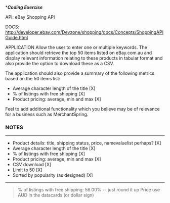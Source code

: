 ****Coding Exercise***

API: eBay Shopping API

DOCS: http://developer.ebay.com/Devzone/shopping/docs/Concepts/ShoppingAPIGuide.html


APPLICATION
Allow the user to enter one or multiple keywords. The application should retrieve the top 50 items listed on eBay.com.au and display relevant information relating to these products in tabular format and also provide the option to download these as a CSV.

The application should also provide a summary of the following metrics based on the 50 items list:
- Average character length of the title [X]
- % of listings with free shipping [X]
- Product pricing: average, min and max [X]

Feel to add additional functionality which you believe may be of relevance for a business such as MerchantSpring.

### NOTES ###
---
* Product details: title, shipping status, price, namevaluelist perhaps? [X]
* Average character length of the title [X]
* % of listings with free shipping [X]
* Product pricing: average, min and max [X]
* CSV download [X]
* Limit to 50 [X]
* Sorted by popularity (as designed) [X]
---
> % of listings with free shipping: 56.00% -- just round it up
> Price use AUD in the datacards (or dollar sign)
